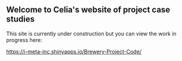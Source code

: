 ## Welcome to Celia's website of project case studies

This site is currently under construction but you can view the work in progress here:

https://i-meta-inc.shinyapps.io/Brewery-Project-Code/

